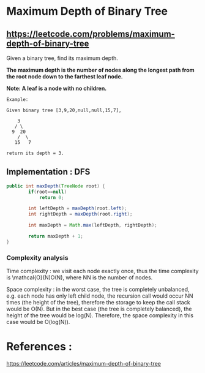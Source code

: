# Maximum Depth of Binary Tree
## https://leetcode.com/problems/maximum-depth-of-binary-tree

Given a binary tree, find its maximum depth.

**The maximum depth is the number of nodes along the longest path from the root node down to the farthest leaf node.**

**Note: A leaf is a node with no children.**
```
Example:

Given binary tree [3,9,20,null,null,15,7],

    3
   / \
  9  20
    /  \
   15   7

return its depth = 3.
```

## Implementation : DFS

```java
public int maxDepth(TreeNode root) {
        if(root==null)
            return 0;

        int leftDepth = maxDepth(root.left);
        int rightDepth = maxDepth(root.right);

        int maxDepth = Math.max(leftDepth, rightDepth);

        return maxDepth + 1;
}
```

### Complexity analysis

Time complexity : we visit each node exactly once, thus the time complexity is \mathcal{O}(N)O(N), where NN is the number of nodes.

Space complexity : in the worst case, the tree is completely unbalanced, e.g. each node has only left child node, the recursion call would occur NN times (the height of the tree), therefore the storage to keep the call stack would be O(N). But in the best case (the tree is completely balanced), the height of the tree would be log(N). Therefore, the space complexity in this case would be O(log(N)).


# References :
https://leetcode.com/articles/maximum-depth-of-binary-tree
